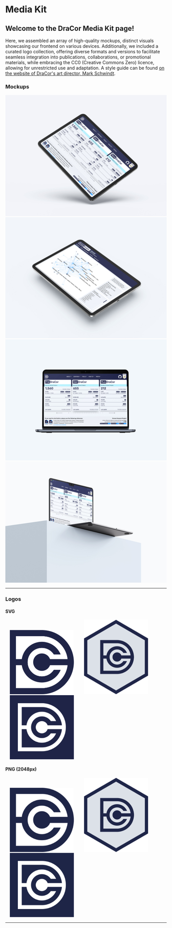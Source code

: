 # Media Kit

## Welcome to the DraCor Media Kit page!

Here, we assembled an array of high-quality mockups, distinct visuals showcasing our frontend on various devices. Additionally, we included a curated logo collection, offering diverse formats and versions to facilitate seamless integration into publications, collaborations, or promotional materials, while embracing the CC0 (Creative Commons Zero) licence, allowing for unrestricted use and adaptation. A style guide can be found [on the website of DraCor's art director, Mark Schwindt](https://markschwindt.myportfolio.com/dracor-drama-corpora-project).

### Mockups

![card Mockup iPad, front](../img/mockups/DraCor_iPad_Mockup_4.jpg)
![card Mockup iPad, Hamlet](../img/mockups/DraCor_iPad_Mockup_3.jpg)
![card Mockup Macbook, front](../img/mockups/DraCor_Macbook_Air_Mockup_1.jpg)
![card Mockup Macbook, side](../img/mockups/DraCor_Macbook_Air_Mockup_2.jpg)

---

### Logos

#### SVG

<a download style="margin:1em" href="../img/logos/dracor-blue.svg"><img src="../img/logos/dracor-blue.svg" width="200"></a>
<a download style="margin:1em" href="../img/logos/dracor-hexagon.svg"><img src="../img/logos/dracor-hexagon.svg" width="200"></a>
<a download style="margin:1em" href="../img/logos/dracor-square-blue.svg"><img src="../img/logos/dracor-square-blue.svg" width="200"></a>

#### PNG (2048px)

<a download style="margin:1em" href="../img/logos/dracor-blue.png"><img src="../img/logos/dracor-blue.png" width="200"></a>
<a download style="margin:1em" href="../img/logos/dracor-hexagon.png"><img src="../img/logos/dracor-hexagon.png" width="200"></a>
<a download style="margin:1em" href="../img/logos/dracor-square-blue.png"><img src="../img/logos/dracor-square-blue.png" width="200"></a>

---
